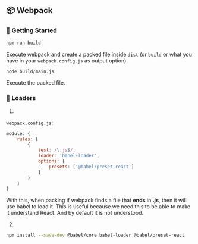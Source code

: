 ## 📦 Webpack

### 🚀 Getting Started

```bash
npm run build
```
Execute webpack and create a packed file inside `dist` (or `build` or what you have in your `webpack.config.js` as output option).


```bash
node build/main.js
```
Execute the packed file.

### 🔫 Loaders
1. 
`webpack.config.js`:
```js
module: {
    rules: [
        {
            test: /\.js$/,
            loader: 'babel-loader',
            options: {
                presets: ['@babel/preset-react']
            }
        }
    ]
}
```
With this, when packing if webpack finds a file that **ends** in **.js**, then it will use babel to load it. This is useful because we need this to be able to make it understand React. And by default it is not understood.

2. 
```bash
npm install --save-dev @babel/core babel-loader @babel/preset-react
```
